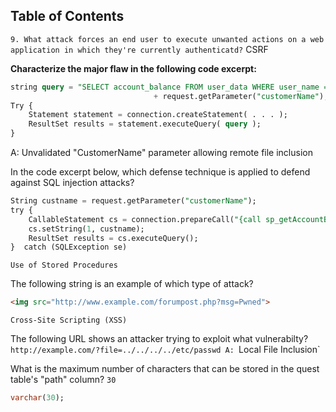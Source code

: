 ## Table of Contents



`9. What attack forces an end user to execute unwanted actions on a web application in which they're currently authenticatd?`
CSRF


**Characterize the major flaw in the following code excerpt:**
```sql
string query = "SELECT account_balance FROM user_data WHERE user_name = "
								+ request.getParameter("customerName");
Try {
	Statement statement = connection.createStatement( . . . );
	ResultSet results = statement.executeQuery( query );
}
```
A: Unvalidated "CustomerName" parameter allowing remote file inclusion


In the code excerpt below, which defense technique is applied to defend against SQL injection attacks?  
  
```sql
String custname = request.getParameter("customerName");  
try {  
    CallableStatement cs = connection.prepareCall("{call sp_getAccountBalance(?)}");  
    cs.setString(1, custname);  
    ResultSet results = cs.executeQuery();  
}  catch (SQLException se)
```

`Use of Stored Procedures`


The following string is an example of which type of attack?  
  
```HTML
<img src="http://www.example.com/forumpost.php?msg=Pwned">
```
`Cross-Site Scripting (XSS)`


The following URL shows an attacker trying to exploit what vulnerabilty?
`http://example.com/?file=../../../../etc/passwd
A: `Local File Inclusion`


What is the maximum number of characters that can be stored in the quest table's "path" column?
`30`

```sql
varchar(30);
```













